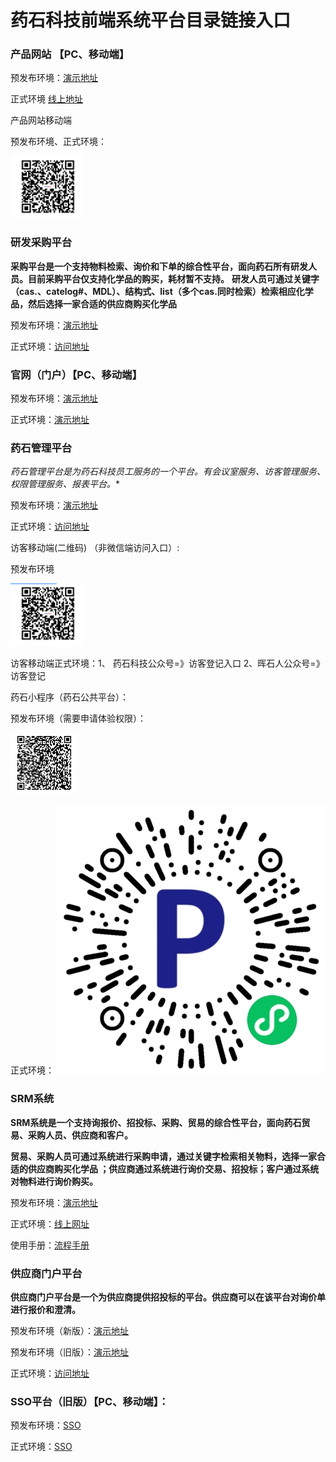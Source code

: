 # 药石科技前端系统平台目录链接入口

### 产品网站 【PC、移动端】

预发布环境：[演示地址](http://172.16.18.152:8684)

正式环境  [线上地址](https://product.pharmablock.com)

产品网站移动端

预发布环境、正式环境：

![](.README_images/4b3f83b8.png)

### 研发采购平台

**采购平台是一个支持物料检索、询价和下单的综合性平台，面向药石所有研发人员。目前采购平台仅支持化学品的购买，耗材暂不支持。**
**研发人员可通过关键字（cas.、catelog#、MDL）、结构式、list（多个cas.同时检索）检索相应化学品，然后选择一家合适的供应商购买化学品**

预发布环境：[演示地址](http://192.168.1.152:443)

正式环境：[访问地址](https://purchasing.pharmablock.com)

### 官网（门户）【PC、移动端】

预发布环境：[演示地址](http://192.168.1.152:8060)

正式环境：[演示地址](https://www.pharmablock.com)

### 药石管理平台

*药石管理平台是为药石科技员工服务的一个平台。有会议室服务、访客管理服务、权限管理服务、报表平台。**

预发布环境：[演示地址](http://192.168.1.152/index/workbench)

正式环境：[访问地址](https://bp.pharmablock.com)

访客移动端(二维码)   （非微信端访问入口）:

预发布环境

![](.README_images/64824fa8.png)

访客移动端正式环境：1、 药石科技公众号=》访客登记入口    2、晖石人公众号=》访客登记

药石小程序（药石公共平台）：

预发布环境（需要申请体验权限）：

![](.README_images/c99b2dda.png)

正式环境：
![图片](.README_images/公共平台小程序.png)

### SRM系统

**SRM系统是一个支持询报价、招投标、采购、贸易的综合性平台，面向药石贸易、采购人员、供应商和客户。**

**贸易、采购人员可通过系统进行采购申请，通过关键字检索相关物料，选择一家合适的供应商购买化学品 ；供应商通过系统进行询价交易、招投标；客户通过系统对物料进行询价购买。**

预发布环境：[演示地址](http://192.168.1.152:8083)

正式环境：[线上网址](https://srm.pharmablock.com)

使用手册：[流程手册](https://srm.pharmablock.com/docs/)


### 供应商门户平台

**供应商门户平台是一个为供应商提供招投标的平台。供应商可以在该平台对询价单进行报价和澄清。**

预发布环境（新版）：[演示地址](http://192.168.1.152:8081)

预发布环境（旧版）：[演示地址](http://192.168.1.152:8092)

正式环境：[访问地址](https://supplier.pharmablock.com)

### SSO平台（旧版）【PC、移动端】：

预发布环境：[SSO](http://172.16.18.160:7000)

正式环境：[SSO](https://ac.pharmablock.com)



